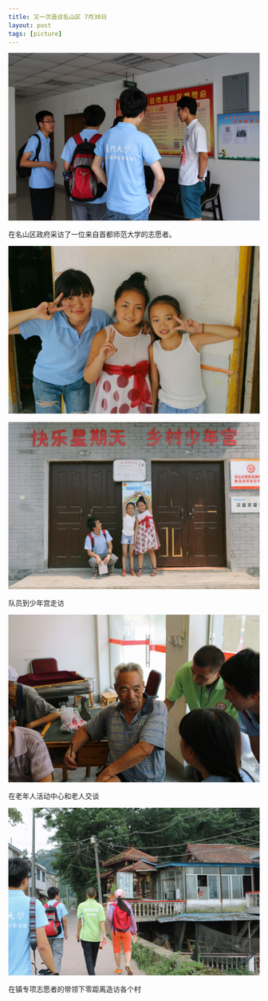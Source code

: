 ```yaml
---
title: 又一次造访名山区 7月30日
layout: post
tags: [picture] 
---
```

![](/images/IMG6113.jpg)

在名山区政府采访了一位来自首都师范大学的志愿者。

![](/images/IMG6151.jpg)

![](/images/IMG6156.jpg)

队员到少年宫走访

![](/images/IMG6183.jpg)

在老年人活动中心和老人交谈

![](/images/IMG6210.jpg)

在镇专项志愿者的带领下零距离造访各个村